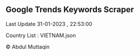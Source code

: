 

## Google Trends Keywords Scraper 
 
Last Update 31-01-2023 , 22:53:00

Country List :
VIETNAM.json



© Abdul Muttaqin 
